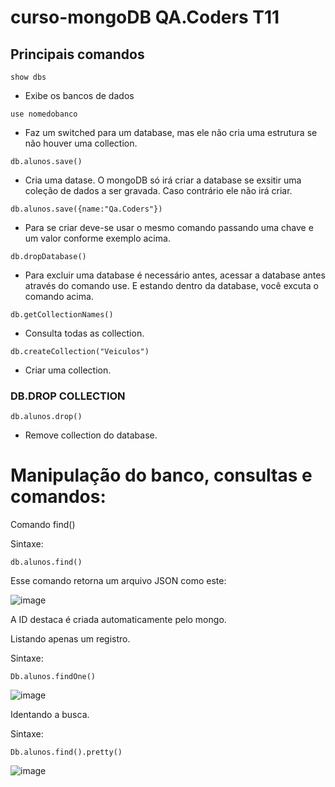 # curso-mongoDB QA.Coders T11
## Principais comandos

```
show dbs
```
- Exibe os bancos de dados

```
use nomedobanco
```
 - Faz um switched para um database, mas ele não cria uma estrutura se não houver uma collection.

```
db.alunos.save()
```
- Cria uma datase. O mongoDB só irá criar a database se exsitir uma coleção de dados a ser gravada. Caso contrário ele não irá criar.

```
db.alunos.save({name:"Qa.Coders"})
```
- Para se criar deve-se usar o mesmo comando passando uma chave e um valor conforme exemplo acima.

```
db.dropDatabase()
```
- Para excluir uma database é necessário antes, acessar a database antes através do comando use. E estando dentro da database, você excuta o comando acima.

```
db.getCollectionNames()
```
- Consulta todas as collection.

```
db.createCollection("Veiculos")
```
- Criar uma collection.

### DB.DROP COLLECTION
```
db.alunos.drop()
```
- Remove collection do database.

# Manipulação do banco, consultas e comandos:

Comando find()

Sintaxe:
```
db.alunos.find()
```

Esse comando retorna um arquivo JSON como este:

![image](https://github.com/Fabricioperrone/curso-mongoDB/assets/69866913/7d4a42e9-f58c-4eab-9b57-b16b8e2ad0f3)

 
A ID destaca é criada automaticamente pelo mongo.



Listando apenas um registro.

Sintaxe:
```
Db.alunos.findOne()
```
 ![image](https://github.com/Fabricioperrone/curso-mongoDB/assets/69866913/92f3ad6f-b269-4bb0-83a5-a57dccd936c3)


Identando a busca.

Sintaxe:
```
Db.alunos.find().pretty()
```
![image](https://github.com/Fabricioperrone/curso-mongoDB/assets/69866913/16bd5a94-f610-465d-9fc3-c151556f658d)



